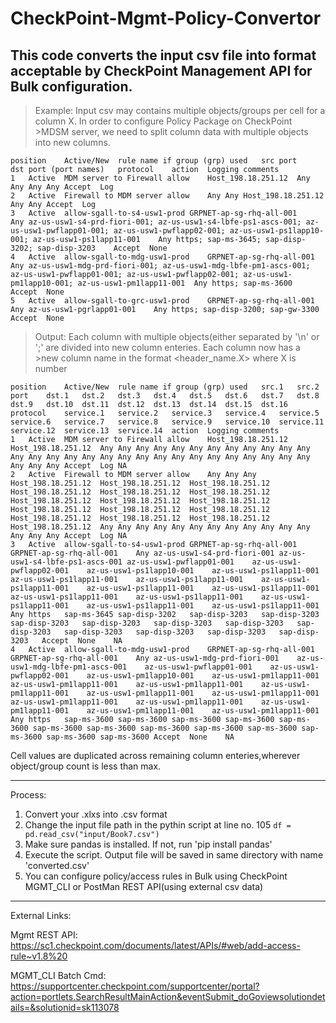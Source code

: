 # CheckPoint-Mgmt-Policy-Convertor

This code converts the input csv file into format acceptable by CheckPoint Management API for Bulk configuration.
---

>Example:
>Input csv may contains multiple objects/groups per cell for a column X. In order to configure Policy Package on CheckPoint >MDSM server, we need to split column data with multiple objects into new columns.

```
position	Active/New	rule name if group (grp) used	src	port	dst	port (port names)	protocol	action	Logging	comments
1	Active	MDM server to Firewall allow	Host_198.18.251.12	Any	Any	Any	Any	Accept	Log	
2	Active	Firewall to MDM server allow	Any	Any	Host_198.18.251.12	Any	Any	Accept	Log	
3	Active	allow-sgall-to-s4-usw1-prod	GRPNET-ap-sg-rhq-all-001	Any	az-us-usw1-s4-prd-fiori-001; az-us-usw1-s4-lbfe-ps1-ascs-001; az-us-usw1-pwflapp01-001; az-us-usw1-pwflapp02-001; az-us-usw1-ps1lapp10-001; az-us-usw1-ps1lapp11-001	Any	https; sap-ms-3645; sap-disp-3202; sap-disp-3203	Accept	None	
4	Active	allow-sgall-to-mdg-usw1-prod	GRPNET-ap-sg-rhq-all-001	Any	az-us-usw1-mdg-prd-fiori-001; az-us-usw1-mdg-lbfe-pm1-ascs-001; az-us-usw1-pwflapp01-001; az-us-usw1-pwflapp02-001; az-us-usw1-pm1lapp10-001; az-us-usw1-pm1lapp11-001	Any	https; sap-ms-3600	Accept	None	
5	Active	allow-sgall-to-grc-usw1-prod	GRPNET-ap-sg-rhq-all-001	Any	az-us-usw1-pgrlapp01-001	Any	https; sap-disp-3200; sap-gw-3300	Accept	None	
```


>Output:
>Each column with multiple objects(either separated by '\n' or ';' are divided into new column enteries. Each column now has a >new column name in the format <header_name.X> where X is number

```
position	Active/New	rule name if group (grp) used	src.1	src.2	port	dst.1	dst.2	dst.3	dst.4	dst.5	dst.6	dst.7	dst.8	dst.9	dst.10	dst.11	dst.12	dst.13	dst.14	dst.15	dst.16	protocol	service.1	service.2	service.3	service.4	service.5	service.6	service.7	service.8	service.9	service.10	service.11	service.12	service.13	service.14	action	Logging	comments
1	Active	MDM server to Firewall allow	Host_198.18.251.12	Host_198.18.251.12	Any	Any	Any	Any	Any	Any	Any	Any	Any	Any	Any	Any	Any	Any	Any	Any	Any	Any	Any	Any	Any	Any	Any	Any	Any	Any	Any	Any	Any	Any	Any	Any	Accept	Log	NA
2	Active	Firewall to MDM server allow	Any	Any	Any	Host_198.18.251.12	Host_198.18.251.12	Host_198.18.251.12	Host_198.18.251.12	Host_198.18.251.12	Host_198.18.251.12	Host_198.18.251.12	Host_198.18.251.12	Host_198.18.251.12	Host_198.18.251.12	Host_198.18.251.12	Host_198.18.251.12	Host_198.18.251.12	Host_198.18.251.12	Host_198.18.251.12	Host_198.18.251.12	Any	Any	Any	Any	Any	Any	Any	Any	Any	Any	Any	Any	Any	Any	Any	Accept	Log	NA
3	Active	allow-sgall-to-s4-usw1-prod	GRPNET-ap-sg-rhq-all-001	GRPNET-ap-sg-rhq-all-001	Any	az-us-usw1-s4-prd-fiori-001	az-us-usw1-s4-lbfe-ps1-ascs-001	az-us-usw1-pwflapp01-001	az-us-usw1-pwflapp02-001	az-us-usw1-ps1lapp10-001	az-us-usw1-ps1lapp11-001	az-us-usw1-ps1lapp11-001	az-us-usw1-ps1lapp11-001	az-us-usw1-ps1lapp11-001	az-us-usw1-ps1lapp11-001	az-us-usw1-ps1lapp11-001	az-us-usw1-ps1lapp11-001	az-us-usw1-ps1lapp11-001	az-us-usw1-ps1lapp11-001	az-us-usw1-ps1lapp11-001	az-us-usw1-ps1lapp11-001	Any	https	sap-ms-3645	sap-disp-3202	sap-disp-3203	sap-disp-3203	sap-disp-3203	sap-disp-3203	sap-disp-3203	sap-disp-3203	sap-disp-3203	sap-disp-3203	sap-disp-3203	sap-disp-3203	sap-disp-3203	Accept	None	NA
4	Active	allow-sgall-to-mdg-usw1-prod	GRPNET-ap-sg-rhq-all-001	GRPNET-ap-sg-rhq-all-001	Any	az-us-usw1-mdg-prd-fiori-001	az-us-usw1-mdg-lbfe-pm1-ascs-001	az-us-usw1-pwflapp01-001	az-us-usw1-pwflapp02-001	az-us-usw1-pm1lapp10-001	az-us-usw1-pm1lapp11-001	az-us-usw1-pm1lapp11-001	az-us-usw1-pm1lapp11-001	az-us-usw1-pm1lapp11-001	az-us-usw1-pm1lapp11-001	az-us-usw1-pm1lapp11-001	az-us-usw1-pm1lapp11-001	az-us-usw1-pm1lapp11-001	az-us-usw1-pm1lapp11-001	az-us-usw1-pm1lapp11-001	az-us-usw1-pm1lapp11-001	Any	https	sap-ms-3600	sap-ms-3600	sap-ms-3600	sap-ms-3600	sap-ms-3600	sap-ms-3600	sap-ms-3600	sap-ms-3600	sap-ms-3600	sap-ms-3600	sap-ms-3600	sap-ms-3600	sap-ms-3600	Accept	None	NA
```

Cell values are duplicated across remaining column enteries,wherever object/group count is less than max.

---
Process:
1. Convert your .xlxs into .csv format
2. Change the input file path in the pythin script at line no. 105
```df = pd.read_csv("input/Book7.csv")```
3. Make sure pandas is installed. If not, run 'pip install pandas'
4. Execute the script. Output file will be saved in same directory with name 'converted.csv'
5. You can configure policy/access rules in Bulk using CheckPoint MGMT_CLI or PostMan REST API(using external csv data)
---

External Links:

Mgmt REST API: <https://sc1.checkpoint.com/documents/latest/APIs/#web/add-access-rule~v1.8%20>

MGMT_CLI Batch Cmd: <https://supportcenter.checkpoint.com/supportcenter/portal?action=portlets.SearchResultMainAction&eventSubmit_doGoviewsolutiondetails=&solutionid=sk113078>
